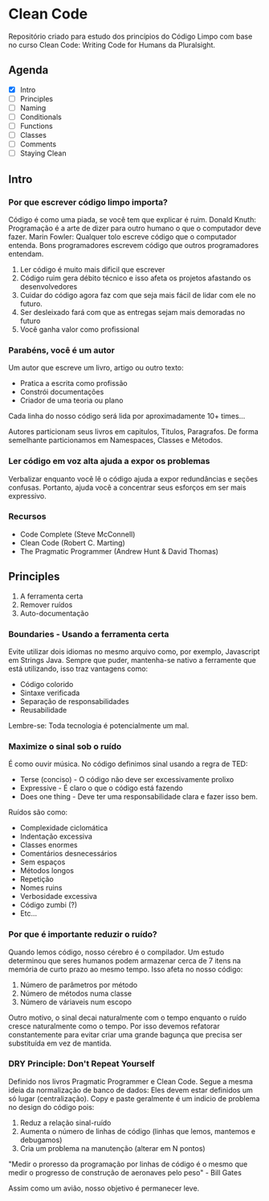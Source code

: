 # Clean Code

Repositório criado para estudo dos princípios do Código Limpo com base no curso Clean Code: Writing Code for Humans da Pluralsight.

## Agenda
- [x] Intro
- [ ] Principles
- [ ] Naming
- [ ] Conditionals
- [ ] Functions
- [ ] Classes
- [ ] Comments
- [ ] Staying Clean

## Intro

### Por que escrever código limpo importa?

Código é como uma piada, se você tem que explicar é ruim.
Donald Knuth: Programação é a arte de dizer para outro humano o que o computador deve fazer.
Marin Fowler: Qualquer tolo escreve código que o computador entenda. Bons programadores escrevem código que outros programadores entendam.

1. Ler código é muito mais dificil que escrever
2. Código ruim gera débito técnico e isso afeta os projetos afastando os desenvolvedores
3. Cuidar do código agora faz com que seja mais fácil de lidar com ele no futuro.
4. Ser desleixado fará com que as entregas sejam mais demoradas no futuro
5. Você ganha valor como profissional

### Parabéns, você é um autor

Um autor que escreve um livro, artigo ou outro texto:
- Pratica a escrita como profissão
- Constrói documentações
- Criador de uma teoria ou plano

Cada linha do nosso código será lida por aproximadamente 10+ times...

Autores particionam seus livros em capitulos, Titulos, Paragrafos.
De forma semelhante particionamos em Namespaces, Classes e Métodos.

### Ler código em voz alta ajuda a expor os problemas

Verbalizar enquanto você lê o código ajuda a expor redundâncias e seções confusas.
Portanto, ajuda você a concentrar seus esforços em ser mais expressivo.

### Recursos

- Code Complete (Steve McConnell)
- Clean Code (Robert C. Marting)
- The Pragmatic Programmer (Andrew Hunt & David Thomas)

## Principles

1. A ferramenta certa
2. Remover ruídos
3. Auto-documentação

### Boundaries - Usando a ferramenta certa

Evite utilizar dois idiomas no mesmo arquivo como, por exemplo, Javascript em Strings Java.
Sempre que puder, mantenha-se nativo a ferramente que está utilizando, isso traz vantagens como:

- Código colorido
- Sintaxe verificada
- Separação de responsabilidades
- Reusabilidade

Lembre-se: Toda tecnologia é potencialmente um mal.

### Maximize o sinal sob o ruído

É como ouvir música. No código definimos sinal usando a regra de TED:

- Terse (conciso) - O código não deve ser excessivamente prolixo
- Expressive - É claro o que o código está fazendo
- Does one thing - Deve ter uma responsabilidade clara e fazer isso bem.

Ruídos são como:

- Complexidade ciclomática
- Indentação excessiva
- Classes enormes
- Comentários desnecessários
- Sem espaços
- Métodos longos
- Repetição
- Nomes ruins
- Verbosidade excessiva
- Código zumbi (?)
- Etc...

### Por que é importante reduzir o ruído?

Quando lemos código, nosso cérebro é o compilador.
Um estudo determinou que seres humanos podem armazenar cerca de 7 itens na memória de curto prazo ao mesmo tempo. Isso afeta no nosso código:

1. Número de parâmetros por método
2. Número de métodos numa classe
3. Número de váriaveis num escopo

Outro motivo, o sinal decai naturalmente com o tempo enquanto o ruído cresce naturalmente como o tempo. Por isso devemos refatorar constantemente para evitar criar uma grande bagunça que precisa ser substituída em vez de mantida.

### DRY Principle: Don't Repeat Yourself

Definido nos livros Pragmatic Programmer e Clean Code. 
Segue a mesma ideia da normalização de banco de dados: Eles devem estar definidos um só lugar (centralização).
Copy e paste geralmente é um indicio de problema no design do código pois:

1. Reduz a relação sinal-ruído
2. Aumenta o número de linhas de código (linhas que lemos, mantemos e debugamos)
3. Cria um problema na manutenção (alterar em N pontos)

"Medir o proresso da programação por linhas de código é o mesmo que medir o progresso de construção de aeronaves pelo peso" - Bill Gates

Assim como um avião, nosso objetivo é permanecer leve.

